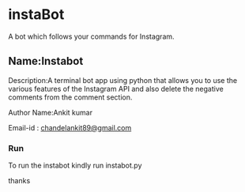 # instaBot
 A bot which follows your commands for Instagram.


## Name:Instabot

Description:A terminal bot app using python that allows you to use the various features of the Instagram API and also delete the negative comments from the comment section.

Author Name:Ankit kumar

Email-id : chandelankit89@gmail.com
 
 ### Run 
To run the instabot kindly run instabot.py 

thanks
